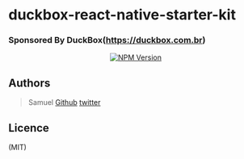# duckbox-react-native-starter-kit
### Sponsored By DuckBox(https://duckbox.com.br) 


<p align="center">
  <a href="https://www.npmjs.com/package/@react-native-community/google-signin"><img src="https://badge.fury.io/js/%40react-native-community%2Fgoogle-signin.svg" alt="NPM Version"></a>
</p>

## Authors

>Samuel
[Github](https://github.com/samupp2758)
[twitter](https://twitter.com/samupp2758)

## Licence

(MIT)